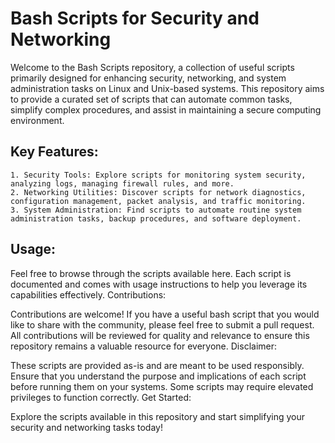 # Bash Scripts for Security and Networking

Welcome to the Bash Scripts repository, a collection of useful scripts primarily designed for enhancing security, networking, and system administration tasks on Linux and Unix-based systems. This repository aims to provide a curated set of scripts that can automate common tasks, simplify complex procedures, and assist in maintaining a secure computing environment.
## Key Features:

    1. Security Tools: Explore scripts for monitoring system security, analyzing logs, managing firewall rules, and more.
    2. Networking Utilities: Discover scripts for network diagnostics, configuration management, packet analysis, and traffic monitoring.
    3. System Administration: Find scripts to automate routine system administration tasks, backup procedures, and software deployment.

## Usage:

Feel free to browse through the scripts available here. Each script is documented and comes with usage instructions to help you leverage its capabilities effectively.
Contributions:

Contributions are welcome! If you have a useful bash script that you would like to share with the community, please feel free to submit a pull request. All contributions will be reviewed for quality and relevance to ensure this repository remains a valuable resource for everyone.
Disclaimer:

These scripts are provided as-is and are meant to be used responsibly. Ensure that you understand the purpose and implications of each script before running them on your systems. Some scripts may require elevated privileges to function correctly.
Get Started:

Explore the scripts available in this repository and start simplifying your security and networking tasks today!
